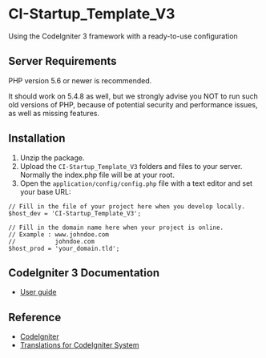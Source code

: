 # CI-Startup_Template_V3
Using the CodeIgniter 3 framework with a ready-to-use configuration

## Server Requirements

PHP version 5.6 or newer is recommended.

It should work on 5.4.8 as well, but we strongly advise you NOT to run such old versions of PHP, because of potential security and performance issues, as well as missing features.

## Installation

1. Unzip the package.
2. Upload the `CI-Startup_Template_V3` folders and files to your server. Normally the index.php file will be at your root.
3. Open the `application/config/config.php` file with a text editor and set your base URL:

```
// Fill in the file of your project here when you develop locally.
$host_dev = 'CI-Startup_Template_V3';

// Fill in the domain name here when your project is online.
// Example : www.johndoe.com
//           johndoe.com
$host_prod = 'your_domain.tld';
```

## CodeIgniter 3 Documentation

* [User guide](https://codeigniter.com/user_guide)

## Reference

* [CodeIgniter](https://github.com/bcit-ci/CodeIgniter)
* [Translations for CodeIgniter System](https://github.com/bcit-ci/codeigniter3-translations)
